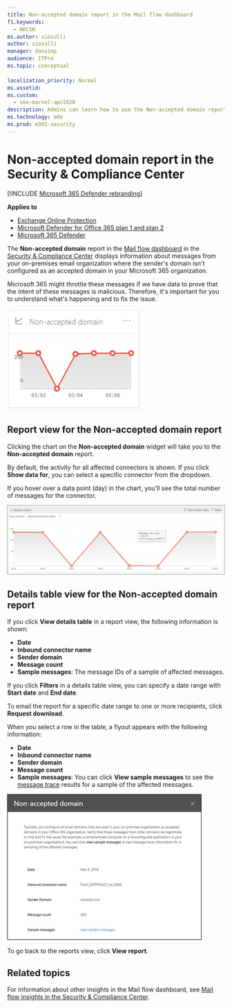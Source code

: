 ```yaml
---
title: Non-accepted domain report in the Mail flow dashboard
f1.keywords: 
  - NOCSH
ms.author: siosulli
author: siosulli
manager: dansimp
audience: ITPro
ms.topic: conceptual

localization_priority: Normal
ms.assetid: 
ms.custom: 
  - seo-marvel-apr2020
description: Admins can learn how to use the Non-accepted domain report in the Mail flow dashboard in the Security & Compliance Center to monitor messages from your on-premises organization where the sender's domain isn't configured in Microsoft 365.
ms.technology: mdo
ms.prod: m365-security
---
```


# Non-accepted domain report in the Security & Compliance Center

[!INCLUDE [Microsoft 365 Defender rebranding](../includes/microsoft-defender-for-office.md)]

**Applies to**
- [Exchange Online Protection](exchange-online-protection-overview.md)
- [Microsoft Defender for Office 365 plan 1 and plan 2](office-365-atp.md)
- [Microsoft 365 Defender](../mtp/microsoft-threat-protection.md)

The **Non-accepted domain** report in the [Mail flow dashboard](mail-flow-insights-v2.md) in the [Security & Compliance Center](https://protection.office.com) displays information about messages from your on-premises email organization where the sender's domain isn't configured as an accepted domain in your Microsoft 365 organization.

Microsoft 365 might throttle these messages if we have data to prove that the intent of these messages is malicious. Therefore, it's important for you to understand what's happening and to fix the issue.

![Non-accepted domain widget in the Mail flow dashboard in the Security & Compliance Center](../../media/mfi-non-accepted-domain-report-widget.png)

## Report view for the Non-accepted domain report

Clicking the chart on the **Non-accepted domain** widget will take you to the **Non-accepted domain** report.

By default, the activity for all affected connectors is shown. If you click **Show data for**, you can select a specific connector from the dropdown.

If you hover over a data point (day) in the chart, you'll see the total number of messages for the connector.

![Report view in the Non-accepted domain report](../../media/mfi-non-accepted-domain-report-overview-view.png)

## Details table view for the Non-accepted domain report

If you click **View details table** in a report view, the following information is shown:

- **Date**
- **Inbound connector name**
- **Sender domain**
- **Message count**
- **Sample messages**: The message IDs of a sample of affected messages.

If you click **Filters** in a details table view, you can specify a date range with **Start date** and **End date**.

To email the report for a specific date range to one or more recipients, click **Request download**.

When you select a row in the table, a flyout appears with the following information:

- **Date**
- **Inbound connector name**
- **Sender domain**
- **Message count**
- **Sample messages**: You can click **View sample messages** to see the [message trace](message-trace-scc.md) results for a sample of the affected messages.

![Details flyout after selecting a row in Details table view in the Non-accepted domain report](../../media/mfi-non-accepted-domain-report-details-flyout.png)

To go back to the reports view, click **View report**.

## Related topics

For information about other insights in the Mail flow dashboard, see [Mail flow insights in the Security & Compliance Center](mail-flow-insights-v2.md).
